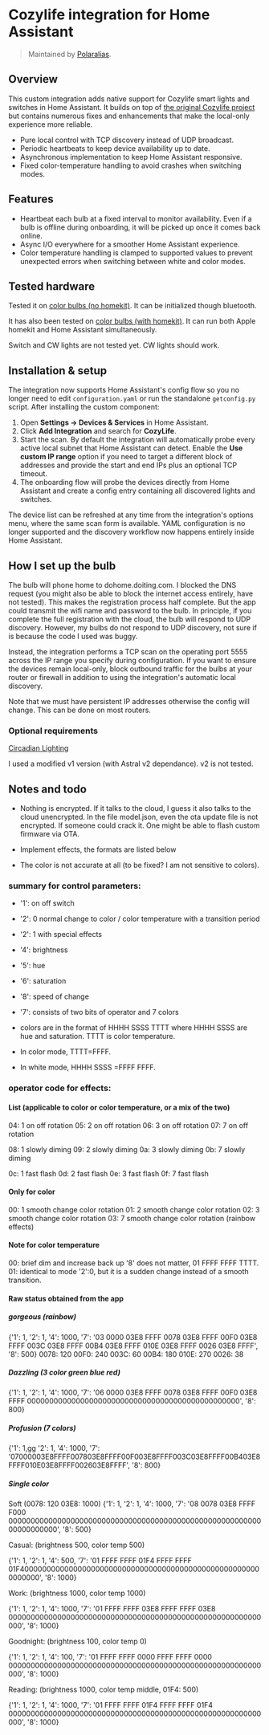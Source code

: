 # Cozylife integration for Home Assistant

> Maintained by [Polaralias](https://github.com/Polaralias).

## Overview

This custom integration adds native support for Cozylife smart lights and switches in Home Assistant. It builds on top of [the original Cozylife project](https://github.com/cozylife/hass_cozylife_local_pull) but contains numerous fixes and enhancements that make the local-only experience more reliable.

* Pure local control with TCP discovery instead of UDP broadcast.
* Periodic heartbeats to keep device availability up to date.
* Asynchronous implementation to keep Home Assistant responsive.
* Fixed color-temperature handling to avoid crashes when switching modes.


## Features

* Heartbeat each bulb at a fixed interval to monitor availability. Even if a bulb is offline during onboarding, it will be picked up once it comes back online.
* Async I/O everywhere for a smoother Home Assistant experience.
* Color temperature handling is clamped to supported values to prevent unexpected errors when switching between white and color modes.


## Tested hardware

Tested it on [color bulbs (no homekit)](https://detail.1688.com/offer/617699711703.html?spm=a2615.2177701.autotrace-offerGeneral.1.12be5799WNMB96).
It can be initialized though bluetooth. 

It has also been tested on [color bulbs (with homekit)](https://www.aliexpress.com/item/4001365774507.html). It can run both Apple homekit and Home Assistant simultaneously.

Switch and CW lights are not tested yet.
CW lights should work.

## Installation & setup

The integration now supports Home Assistant's config flow so you no longer need to edit `configuration.yaml` or run the standalone `getconfig.py` script. After installing the custom component:

1. Open **Settings → Devices & Services** in Home Assistant.
2. Click **Add Integration** and search for **CozyLife**.
3. Start the scan. By default the integration will automatically probe every active local subnet that Home Assistant can detect. Enable the **Use custom IP range** option if you need to target a different block of addresses and provide the start and end IPs plus an optional TCP timeout.
4. The onboarding flow will probe the devices directly from Home Assistant and create a config entry containing all discovered lights and switches.

The device list can be refreshed at any time from the integration's options menu, where the same scan form is available. YAML configuration is no longer supported and the discovery workflow now happens entirely inside Home Assistant.

## How I set up the bulb

The bulb will phone home to dohome.doiting.com. I blocked the DNS request (you might also be able to block the internet access entirely, have not tested). This makes the registration process half complete.
But the app could transmit the wifi name and password to the bulb.
In principle, if you complete the full registration with the cloud, the bulb will respond to UDP discovery.
However, my bulbs do not respond to UDP discovery, not sure if is because the code I used was buggy.

Instead, the integration performs a TCP scan on the operating port 5555 across the IP range you specify during configuration. If you want to ensure the devices remain local-only, block outbound traffic for the bulbs at your router or firewall in addition to using the integration's automatic local discovery.

Note that we must have persistent IP addresses otherwise the config will change. This can be done on most routers.

### Optional requirements

[Circadian Lighting](https://github.com/claytonjn/hass-circadian_lighting)

I used a modified v1 version (with Astral v2 dependance). v2 is not tested.

## Notes and todo

* Nothing is encrypted. If it talks to the cloud, I guess it also talks to the cloud unencrypted. In the file model.json, even the ota update file is not encrypted. If someone could crack it. One might be able to flash custom firmware via OTA.

* Implement effects, the formats are listed below

* The color is not accurate at all (to be fixed? I am not sensitive to colors).

### summary for control parameters:

* '1': on off switch
* '2': 0 normal change to color / color temperature with a transition period

* '2': 1 with special effects
* '4': brightness
* '5': hue
* '6': saturation
* '8': speed of change
* '7': consists of two bits of operator and 7 colors

* colors are in the format of HHHH SSSS TTTT
where HHHH SSSS are hue and saturation.
TTTT is color temperature.
* In color mode, TTTT=FFFF.
* In white mode, HHHH SSSS =FFFF FFFF.

### operator code for effects:

#### List (applicable to color or color temperature, or a mix of the two)


04: 1 on off rotation
05: 2 on off rotation
06: 3 on off rotation
07: 7 on off rotation

08: 1 slowly diming
09: 2 slowly diming
0a: 3 slowly diming
0b: 7 slowly diming

0c: 1 fast flash
0d: 2 fast flash
0e: 3 fast flash
0f: 7 fast flash

#### Only for color 

00: 1 smooth change color rotation 
01: 2 smooth change color rotation 
02: 3 smooth change color rotation
03: 7 smooth change color rotation (rainbow effects)

#### Note for color temperature

00: brief dim and increase back up '8' does not matter, 01 FFFF FFFF TTTT.
01: identical to mode '2':0, but it is a sudden change instead of a smooth transition.

#### Raw status obtained from the app

##### gorgeous (rainbow)

{'1': 1,
 '2': 1,
 '4': 1000,
 '7': '03 0000 03E8 FFFF 0078 03E8 FFFF 00F0 03E8 FFFF 003C 03E8 FFFF 00B4 03E8 FFFF 010E 03E8 FFFF 0026 03E8 FFFF',
 '8': 500}
 0078: 120
 00F0: 240
 003C: 60
 00B4: 180
 010E: 270
 0026: 38

##### Dazzling (3 color green blue red)

{'1': 1,
 '2': 1,
 '4': 1000,
 '7': '06 0000 03E8 FFFF 0078 03E8 FFFF 00F0 03E8 FFFF 000000000000000000000000000000000000000000000000',
 '8': 800}

##### Profusion (7 colors)

{'1': 1,gg
 '2': 1,
 '4': 1000,
 '7': '07000003E8FFFF007803E8FFFF00F003E8FFFF003C03E8FFFF00B403E8FFFF010E03E8FFFF002603E8FFFF',
 '8': 800}


##### Single color 

Soft (0078: 120  03E8: 1000)
{'1': 1,
 '2': 1,
 '4': 1000,
 '7': '08 0078 03E8 FFFF F000 00000000000000000000000000000000000000000000000000000000000000000000',
 '8': 500}

Casual: (brightness 500, color temp 500)

{'1': 1,
 '2': 1,
 '4': 500,
 '7': '01 FFFF FFFF 01F4 FFFF FFFF 01F4000000000000000000000000000000000000000000000000000000000000',
 '8': 1000}

Work: (brightness 1000, color temp 1000)

{'1': 1,
 '2': 1,
 '4': 1000,
 '7': '01 FFFF FFFF 03E8 FFFF FFFF 03E8 000000000000000000000000000000000000000000000000000000000000',
 '8': 1000}

Goodnight: (brightness 100, color temp 0)

{'1': 1,
 '2': 1,
 '4': 100,
 '7': '01 FFFF FFFF 0000 FFFF FFFF 0000 000000000000000000000000000000000000000000000000000000000000',
 '8': 1000}

Reading: (brightness 1000, color temp middle, 01F4: 500)

{'1': 1,
 '2': 1,
 '4': 1000,
 '7': '01 FFFF FFFF 01F4 FFFF FFFF 01F4 000000000000000000000000000000000000000000000000000000000000',
 '8': 1000}
